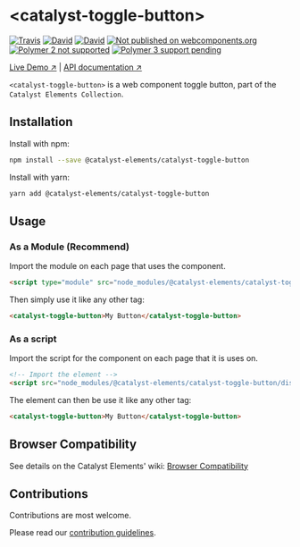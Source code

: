 # &lt;catalyst-toggle-button&gt;

[![Travis](https://img.shields.io/travis/catalyst/catalyst-toggle-button.svg?style=flat-square)](https://travis-ci.org/catalyst/catalyst-toggle-button)
[![David](https://img.shields.io/david/catalyst/catalyst-toggle-button.svg?style=flat-square)](https://david-dm.org/catalyst/catalyst-toggle-button)
[![David](https://img.shields.io/david/dev/catalyst/catalyst-toggle-button.svg?style=flat-square)](https://david-dm.org/catalyst/catalyst-toggle-button?type=dev)
[![Not published on webcomponents.org](https://img.shields.io/badge/webcomponents.org-unpublished-red.svg?style=flat-square)](https://github.com/catalyst/catalyst-toggle-button)
[![Polymer 2 not supported](https://img.shields.io/badge/Polymer_2-not_supported-red.svg?style=flat-square)]()
[![Polymer 3 support pending](https://img.shields.io/badge/Polymer_3-support_pending-yellow.svg?style=flat-square)]()

[Live Demo ↗](https://catalyst.github.io/CatalystElements/#/elements/catalyst-toggle-button/demos/basic)
|
[API documentation ↗](https://catalyst.github.io/CatalystElements/#/elements/catalyst-toggle-button)

`<catalyst-toggle-button>` is a web component toggle button, part of the `Catalyst Elements Collection`.

## Installation

Install with npm:

```sh
npm install --save @catalyst-elements/catalyst-toggle-button
```

Install with yarn:

```sh
yarn add @catalyst-elements/catalyst-toggle-button
```

## Usage

### As a Module (Recommend)

Import the module on each page that uses the component.

```html
<script type="module" src="node_modules/@catalyst-elements/catalyst-toggle-button/dist/catalyst-toggle-button.module.js"></script>
```

Then simply use it like any other tag:

```html
<catalyst-toggle-button>My Button</catalyst-toggle-button>
```

### As a script

Import the script for the component on each page that it is uses on.

```html
<!-- Import the element -->
<script src="node_modules/@catalyst-elements/catalyst-toggle-button/dist/catalyst-toggle-button.js"></script>
```

The element can then be use it like any other tag:

```html
<catalyst-toggle-button>My Button</catalyst-toggle-button>
```

## Browser Compatibility

See details on the Catalyst Elements' wiki: [Browser Compatibility](https://github.com/catalyst/CatalystElements/wiki/Browser-Compatibility)

## Contributions

Contributions are most welcome.

Please read our [contribution guidelines](./CONTRIBUTING.md).
